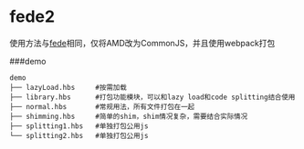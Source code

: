 # fede2
  
使用方法与[fede](https://github.com/keenwon/fede)相同，仅将AMD改为CommonJS，并且使用webpack打包

###demo

```shell
demo
├── lazyLoad.hbs     #按需加载
├── library.hbs      #打包功能模块，可以和lazy load和code splitting结合使用
├── normal.hbs       #常规用法，所有文件打包在一起
├── shimming.hbs     #简单的shim，shim情况复杂，需要结合实际情况
├── splitting1.hbs   #单独打包公用js
└── splitting2.hbs   #单独打包公用js
```
